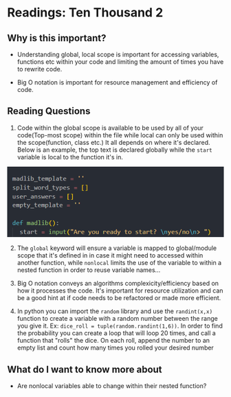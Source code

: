 # Readings: Ten Thousand 2

## Why is this important?

- Understanding global, local scope is important for accessing variables, functions etc within your code and limiting the amount of times you have to rewrite code.

- Big O notation is important for resource management and efficiency of code.

## Reading Questions

1. Code within the global scope is available to be used by all of your code(Top-most scope) within the file while local can only be used within the scope(function, class etc.) It all depends on where it's declared. Below is an example, the top text is declared globally while the `start` variable is local to the function it's in.

![Scope Example](./img/scopeExample.png)

2. The `global` keyword will ensure a variable is mapped to global/module scope that it's defined in in case it might need to accessed within another function, while `nonlocal` limits the use of the variable to within a nested function in order to reuse variable names...  

3. Big O notation conveys an algorithms complexicity/efficiency based on how it processes the code.  It's important for resource utilization and can be a good hint at if code needs to be refactored or made more efficient.

4. In python you can import the `random` library and use the `randint(x,x)` function to create a variable with a random number between the range you give it.  Ex: `dice_roll = tuple(random.randint(1,6))`. In order to find the probability you can create a loop that will loop 20 times, and call a function that "rolls" the dice. On each roll, append the number to an empty list and count how many times you rolled your desired number

## What do I want to know more about

- Are nonlocal variables able to change within their nested function?